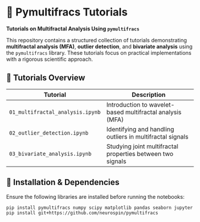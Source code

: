 # 📖 Pymultifracs Tutorials
**Tutorials on Multifractal Analysis Using `pymultifracs`**

This repository contains a structured collection of tutorials demonstrating **multifractal analysis (MFA)**, **outlier detection**, and **bivariate analysis** using the `pymultifracs` library. These tutorials focus on practical implementations with a rigorous scientific approach.

## 📂 **Tutorials Overview**
|   Tutorial | Description |
|------------|------------|
| `01_multifractal_analysis.ipynb` | Introduction to wavelet-based multifractal analysis (MFA) |
| `02_outlier_detection.ipynb` | Identifying and handling outliers in multifractal signals |
| `03_bivariate_analysis.ipynb` | Studying joint multifractal properties between two signals |


## 🔧 **Installation & Dependencies**
Ensure the following libraries are installed before running the notebooks:
```bash
pip install pymultifracs numpy scipy matplotlib pandas seaborn jupyter
pip install git+https://github.com/neurospin/pymultifracs
```

